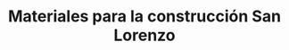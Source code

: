---
title: "Materiales para la construcción San Lorenzo"
url: /san-lorenzo/materiales-para-la-construccion-san-lorenzo/
shop: comercio
---